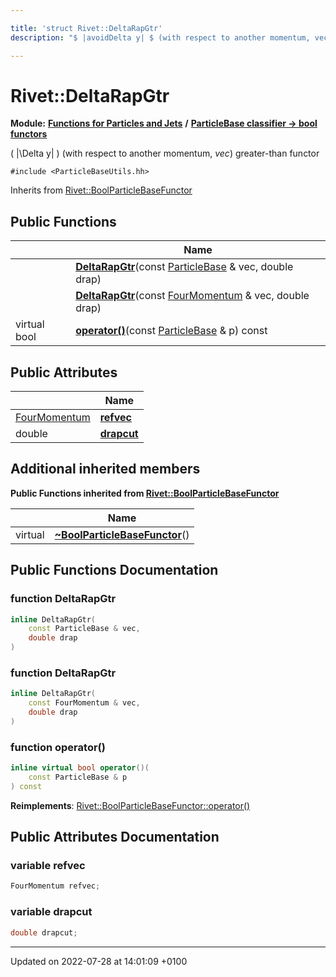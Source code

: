 ```yaml
---

title: 'struct Rivet::DeltaRapGtr'
description: "$ |avoidDelta y| $ (with respect to another momentum, vec) greater-than functor "

---
```


# Rivet::DeltaRapGtr

**Module:** **[Functions for Particles and Jets](http://example.org/modules/group__particlebaseutils/)** **/** **[ParticleBase classifier -> bool functors](http://example.org/modules/group__particlebasetutils__pb2bool/)**



\( |\Delta y| \) (with respect to another momentum, _vec_) greater-than functor 


`#include <ParticleBaseUtils.hh>`

Inherits from [Rivet::BoolParticleBaseFunctor](http://example.org/classes/structrivet_1_1boolparticlebasefunctor/)

## Public Functions

|                | Name           |
| -------------- | -------------- |
| | **[DeltaRapGtr](http://example.org/modules/group__particlebaseutils/#function-deltarapgtr)**(const <a href="http://example.org/classes/classrivet_1_1particlebase/">ParticleBase</a> & vec, double drap) |
| | **[DeltaRapGtr](http://example.org/modules/group__particlebaseutils/#function-deltarapgtr)**(const <a href="http://example.org/classes/classrivet_1_1fourmomentum/">FourMomentum</a> & vec, double drap) |
| virtual bool | **[operator()](http://example.org/modules/group__particlebaseutils/#function-operator())**(const <a href="http://example.org/classes/classrivet_1_1particlebase/">ParticleBase</a> & p) const |

## Public Attributes

|                | Name           |
| -------------- | -------------- |
| <a href="http://example.org/classes/classrivet_1_1fourmomentum/">FourMomentum</a> | **[refvec](http://example.org/modules/group__particlebaseutils/#variable-refvec)**  |
| double | **[drapcut](http://example.org/modules/group__particlebaseutils/#variable-drapcut)**  |

## Additional inherited members

**Public Functions inherited from [Rivet::BoolParticleBaseFunctor](http://example.org/classes/structrivet_1_1boolparticlebasefunctor/)**

|                | Name           |
| -------------- | -------------- |
| virtual | **[~BoolParticleBaseFunctor](http://example.org/modules/group__particlebaseutils/#function-~boolparticlebasefunctor)**() |


## Public Functions Documentation

### function DeltaRapGtr

```cpp
inline DeltaRapGtr(
    const ParticleBase & vec,
    double drap
)
```


### function DeltaRapGtr

```cpp
inline DeltaRapGtr(
    const FourMomentum & vec,
    double drap
)
```


### function operator()

```cpp
inline virtual bool operator()(
    const ParticleBase & p
) const
```


**Reimplements**: [Rivet::BoolParticleBaseFunctor::operator()](http://example.org/modules/group__particlebaseutils/#function-operator())


## Public Attributes Documentation

### variable refvec

```cpp
FourMomentum refvec;
```


### variable drapcut

```cpp
double drapcut;
```


-------------------------------

Updated on 2022-07-28 at 14:01:09 +0100
